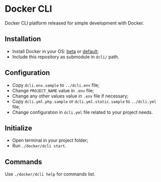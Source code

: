 # Docker CLI

Docker CLI platform released for simple development with Docker.

## Installation

* Install Docker in your OS: [beta](https://beta.docker.com/) or [default](https://www.docker.com/);
* Include this repository as submodule in `dcli/` path.

## Configuration

* Copy `dcli.env.sample` to `../dcli.env` file;
* Change `PROJECT_NAME` value in `.env` file;
* Change any other values value in `.env` file if necessary;
* Copy `dcli.yml.php.sample` or `dcli.yml.static.sample` to `../dcli.yml` file;
* Change configuration in `dcli.yml` file related to your project needs.

## Initialize

* Open terminal in your project folder;
* Run `./docker/dcli start`.

## Commands

Use `./docker/dcli help` for commands list.
